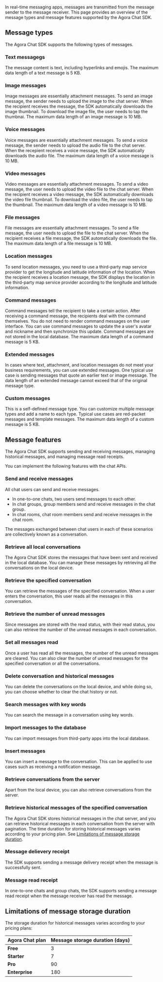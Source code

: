 In real-time messaging apps, messages are transmitted from the message sender to the message receiver. This page provides an overview of the message types and message features supported by the Agora Chat SDK.

## Message types

The Agora Chat SDK supports the following types of messages.

### Text messagegs

The message content is text, including hyperlinks and emojis. The maximum data length of a text message is 5 KB.

### Image messages

Image messages are essentially attachment messages. To send an image message, the sender needs to upload the image to the chat server. When the recipient receives the message, the SDK automatically downloads the image thumbnail. To download the image file, the user needs to tap the thumbnai. The maximum data length of an image message is 10 MB.

### Voice messages

Voice messages are essentially attachment messages. To send a voice message, the sender needs to upload the audio file to the chat server. When the recepient receives a voice message, the SDK automatically downloads the audio file. The maximum data length of a voice message is 10 MB.

### Video messages

Video messages are essentially attachment messages. To send a video message, the user needs to upload the video file to the chat server. When the recipient receives a video message, the SDK automatically downloads the video file thumbnail. To download the video file, the user needs to tap the thumbnail. The maximum data length of a video message is 10 MB.

### File messages

File messages are essentially attachment messages. To send a file message, the user needs to upload the file to the chat server. When the recipient receives a file message, the SDK automatically downloads the file. The maximum data length of a file message is 10 MB.

### Location messages

To send location messages, you need to use a third-party map service provider to get the longitude and latitude information of the location. When the recipient receives a location message, the SDK displays the location in the third-party map service provider according to the longitude and latitude information.

### Command messages

Command messages tell the recipient to take a certain action. After receiving a command message, the recipients deal with the command themselves. You do not need to render command messages on the user interface. You can use command messages to update the a user's avatar and nickname and then synchronize this update. Command messages are not stored in the local database. The maximum data length of a command message is 5 KB.

### Extended messages

In cases where text, attachment, and location messages do not meet your business requirements, you can use extended messages. One typical use case is sending messages that quote an earlier text or image message. The data length of an extended message cannot exceed that of the original message type.

### Custom messages

This is a self-defined message type. You can customize multiple message types and add a name to each type. Typical use cases are red-packet messages and template messages. The maximum data length of a custom message is 5 KB.

## Message features

The Agora Chat SDK supports sending and receiving messages, managing historical messages, and managing message read receipts.

You can implement the following features with the chat APIs.

### Send and receive messages

All chat users can send and receive messages.
- In one-to-one chats, two users send messages to each other. 
- In chat groups, group members send and receive messages in the chat group. 
- In chat rooms, chat room members send and receive messages in the chat room.

The messages exchanged between chat users in each of these scenarios are collectively known as a conversation.

### Retrieve all local conversations

The Agora Chat SDK stores the messages that have been sent and received in the local database. You can manage these messages by retrieving all the conversations on the local device. 

### Retrieve the specified conversation

You can retrieve the messages of the specified conversation. When a user enters the conversation, this user reads all the messages in this conversation.

### Retrieve the number of unread messages

Since messages are stored with the read status, with their read status, you can also retrieve the number of the unread messages in each conversation.

### Set all messages read

Once a user has read all the messages, the number of the unread messages are cleared. You can also clear the number of unread messages for the specified conversation or all the conversations.

### Delete conversation and historical messages

You can delete the conversations on the local device, and while doing so, you can choose whether to clear the chat history or not.

### Search messages with key words

You can search the message in a conversation using key words.

### Import messages to the database

You can import messages from third-party apps into the local database.

### Insert messages

You can insert a message to the conversation. This can be applied to use cases such as receiving a notification message.

### Retrieve conversations from the server

Apart from the local device, you can also retrieve conversations from the server. 

### Retrieve historical messages of the specified conversation

The Agora Chat SDK stores historical messages in the chat server, and you can retrieve historical messages in each conversation from the server with pagination. The time duration for storing historical messages varies according to your pricing plan. See [Limitations of message storage duration](#limitations).

### Message delievery receipt

The SDK supports sending a message delivery receipt when the message is successfully sent.

### Message read receipt

In one-to-one chats and group chats, the SDK supports sending a message read receipt when the message receiver has read the message.

<a name="limitations"></a>

## Limitations of message storage duration

The storage duration for historical messages varies according to your pricing plans:

| Agora Chat plan | Message storage duration (days) |
|--- | --- |
| **Free** | 3 |
| **Starter** | 7 |
| **Pro** | 90 |
| **Enterprise** | 180 |